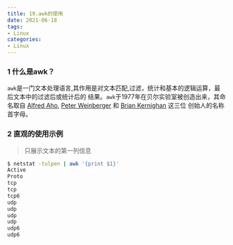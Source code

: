 ```yaml
---
title: 19.awk的使用
date: 2021-06-18
tags:
- Linux
categories:
- Linux
---
```

### 1 什么是awk？
`awk`是一门文本处理语言,其作用是对文本匹配,过滤，统计和基本的逻辑运算，最后文本中的过滤后或统计后的
结果。`awk`于1977年在贝尔实验室被创造出来，其命名取自
[Alfred Aho](https://en.wikipedia.org/wiki/Alfred_Aho),
[Peter Weinberger](https://en.wikipedia.org/wiki/Peter_J._Weinberger) 和
[Brian Kernighan](https://en.wikipedia.org/wiki/Brian_Kernighan) 这三位
创始人的名称首字母。

### 2 直观的使用示例
>  只展示文本的第一列信息
``` bash
$ netstat -tulpen | awk '{print $1}'
Active
Proto
tcp
tcp
tcp6
udp
udp
udp
udp
udp6
udp6
```